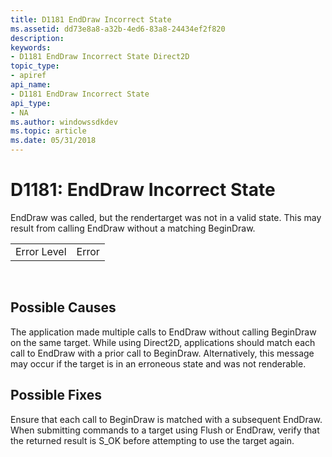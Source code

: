 ```yaml
---
title: D1181 EndDraw Incorrect State
ms.assetid: dd73e8a8-a32b-4ed6-83a8-24434ef2f820
description: 
keywords:
- D1181 EndDraw Incorrect State Direct2D
topic_type:
- apiref
api_name:
- D1181 EndDraw Incorrect State
api_type:
- NA
ms.author: windowssdkdev
ms.topic: article
ms.date: 05/31/2018
---
```


# D1181: EndDraw Incorrect State

EndDraw was called, but the rendertarget was not in a valid state. This may result from calling EndDraw without a matching BeginDraw.



|             |       |
|-------------|-------|
| Error Level | Error |



 

## Possible Causes

The application made multiple calls to EndDraw without calling BeginDraw on the same target. While using Direct2D, applications should match each call to EndDraw with a prior call to BeginDraw. Alternatively, this message may occur if the target is in an erroneous state and was not renderable.

## Possible Fixes

Ensure that each call to BeginDraw is matched with a subsequent EndDraw. When submitting commands to a target using Flush or EndDraw, verify that the returned result is S\_OK before attempting to use the target again.

 

 




